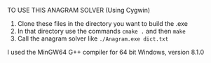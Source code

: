 TO USE THIS ANAGRAM SOLVER (Using Cygwin)

1) Clone these files in the directory you want to build the .exe
2) In that directory use the commands `cmake .` and then `make`
3) Call the anagram solver like `./Anagram.exe dict.txt`

I used the MinGW64 G++ compiler for 64 bit Windows, version 8.1.0
